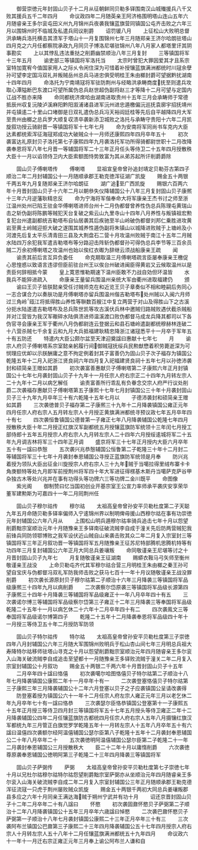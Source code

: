<!-- { "loadSidebar": true } -->
　　御营崇徳元年封固山贝子十二月从征朝鲜同贝勒多铎围南汉山城殱援兵八千又败其援兵五千二年四月
　　命议政四年二月随英亲王阿济格围明塔山连山五年六月随睿亲王多尔衮屯田义州九月锦州兵夜袭我镶蓝旗营同镇国公屯齐击败之六年三月以围锦州时不临城及私遣兵囘议削爵
　　诏罚锾八月
　　上征松山大败明总督洪承畴兵洛托横击其溃军于塔山十一月复围锦州七年三月随郑亲王济尔哈朗驻塔山四月克之六月任都察院承政九月同贝子博洛尼堪驻锦州八年八月家人都塔里讦其阴事勘实
　　上以其悖乱违法重挞之削爵幽禁顺治八年三月复封
　　三等镇国将军十三年五月
　　谕吏部三等镇国将军洛托当
　　太宗时曾犯大罪因爱其才且系宗室特加寛宥今值国家用人之际乆令闲住深为可惜着补授镶蓝旗满洲都统时川冦余孽孙可望李定国冯双礼并叛贼岳州总兵马进忠俱受明桂王朱由榔封爵可望据黔扰湖南十四年四月
　　命洛托为宁南靖冦将军驻防荆州与经略洪承畴商度抚至则遣兵攻取心潭隘断巴东渡口可望所属伪总兵赵世超伪副将赵三才等降十二月可望与定国内讧战不胜亦来降
　　命同都统济席哈由湖南进取贵州十五年三月会承畴师于常德抵辰州収复沅陵泸溪麻阳黔阳溆浦诸县进军沅州进忠遁檄偏沅巡抚袁廓宇招抚靖州并屯镇逺二十里山口堵御是日双礼遣伪总兵冯天裕阎廷桂等先后自平越降四月大军至贵州由榔之总兵罗大顺复収溃卒袭新添卫城败之洛托与承畴守贵阳十六年二月凯旋叙功授云骑尉晋一等镇国将军十七年七月
　　命为安南将军同尚书车克内大臣达素都统索浑征海冦郑成功大破贼众十一月师还康熙四年四月卒年五十
　　初次袭富达礼原封贝子洛托第七子康熙四年九月袭洛托军功所得骑都尉世职十二月改降袭奉恩将军八年七月晋一等辅国将军二十三年正月任头等侍卫二十五年四月授散秩大臣十一月以谄领侍卫内大臣索额图恃势致富为其从弟苏起所讦削爵爵除

　　固山贝子傅喇塔传
　　傅喇塔
　　显祖宣皇帝曾孙追封靖定贝勒芬古第四子顺治二年二月封辅国公十一月随顺承郡王勒克徳浑征湖广凯旋
　　赐金五十两银千两五年九月复随郑亲王济尔哈朗征
　　湖广追至广西凯旋
　　赐银六百两六年十月晋封固山贝子十六年二月以朝叅失仪降辅国公十八年三月复封固山贝子康熈十三年六月逆藩耿精忠反
　　命为宁海将军偕奉命大将军康亲王杰书讨之师至浙江温州处州已陷王驻金华傅喇塔进师台州十二月伪都督曾养性伪总兵陈理屯黄瑞山击之斩伪副将陈鹏等贼犯天台复破之紫云山九里寺山十四年八月养性与叛镇祖宏勲复犯台州遣副都统吉勒塔布自仙居袭其后疾驰至半山岭破伪都督刘邦仁乗胜进攻黄岩至黄土岭贼迎拒大破之遂围其城养性遁伪副将朱镇山以城降进败贼于上塘岭及小河渡先后复太平乐清青田三县及大荆盘石二营十月攻温州败贼于南江十五年二月贼水陆四万余犯我军遣吉勒塔布等分路迎击阵斩伪都督孙可得伪总兵李节等三百余员贼二万余初傅喇塔之攻温州也始以俟红衣礟为辞继云须战船康亲王疏
　　闻
　　谕责其前后言互异负委任
　　命克期取温三月傅喇塔疏言臣屡奉康亲王檄促心思惶惑以致语言违谬但臣前驻台州王以俟台州破进闽臣得黄岩又云候取温州以是责臣何辞相抵今蒙
　　皇上寛恩惟勒期速下温州臣敢不力战自効但环温皆
　　水我兵不能猝进疏入
　　命康亲王量留兵围温州亲统大军由衢州进取福建仍
　　颁
　　谕曰王贝子皆朕懿亲受任讨贼师克在和近览王贝子章奏似不相和睦嗣后务同心一志合谋合力以奏肤功是月傅喇塔亦留兵围温州偕吉勒塔布处州贼以入闽六月师过三角岭瓯江将抵得胜山养性等聨数百艘江中复立两营于对山及得胜山下之古溪分扼水陆遂遣吉勒塔布及总兵陈世凯等攻古溪伏兵林中邀贼归路贼败遇伏截杀贼船并对江营皆为我汉军礮碎水陆俱溃进师温溪渡口败伪都督马成龙兵降其都司以下各伪官寻会康亲王军于衢州八月伪都尉连云登据云和县石塘岭遣副都统穆赫林连破二十八营杀贼七千余复云和九月大兵抵福建耿精忠降浙江诸冦悉平十一月卒于军年五十有五防还
　　特遣内大臣公颇尔盆至天津迎奠諡曰惠献十七年七
　　月
　　谕宗人府贝子傅喇塔系宗室懿亲躬履行间御贼冦抚绥兵民勲猷懋着积劳薨逝深为可悯理应优卹以示朕酬庸之意不拘定例着封其子富善仍为固山贝子次子福存为镇国公乾隆五年十二月入祀浙江贤良祠六年四月复入祀福建贤良祠十五年七月以孙徳沛袭封和硕简亲王赠如其爵
　　初次袭富善惠献贝子傅喇塔第二子康熙六年正月封镇国公十七年七月袭封固山贝子十九年十一月任宗人府右宗正二十四年九月转左宗人二十九年十二月以病乞解任
　　谕责富善所行乖乱有负眷念交宗人府严行议处削爵二次袭福存惠献贝子傅喇塔第五子康熙十七年七月封镇国公三十年十月袭封固山贝子三十九年九月卒年三十有六乾隆十五年七月以
　　子德沛袭封和硕简亲王赠如其爵
　　三次袭徳普贝子福存第二子康熈三十九年十二月降袭镇国公雍正元年四月任宗人府右宗人五月转左宗人十月授正黄旗满洲都统寻预议政七年五月卒年四十有七
　　四次袭恒鲁镇国公德普第一子雍正七年八月降袭辅国公乾隆七年四月授散秩大臣十年二月授正红旗汉军副都统五月授镶蓝旗防军统领十三年闰七月授工部侍郎十五年五月授宗人府右宗人九月转左宗人二十四年六月授绥逺城将军二十五年九月调吉林将军三十四年正月调
　　盛京将军三十七年正月授内大臣六月卒年五十有一諡曰恭慤
　　五次袭兴兆恭慤辅国公恒鲁第二子乾隆三十年十二月封二等辅国将军三十七年十月袭封奉恩辅国公寻授正蓝旗防军统领是月奉
　　防兴兆着授为领队大臣出征金川旋授宗人府右宗人三十九年贼于当噶拉得里绒布寨卡卡角庚额特等处九月即军前授荆州将军四十年大军进征得楞基木斯丹当噶萨克萨谷甲杂独古木等处兴兆并在事有功得头等功牌六三等功牌二金川既平
　　命图像
　　紫光阁
　　御制赞曰忆当国初创业开基宗室王公宣力率师承平袭庆安享荣华董军建勲斯为可嘉四十一年二月囘荆州任




　　固山贝子穆尔祜传
　　穆尔祜
　　太祖高皇帝曾孙安平贝勒杜度第二子天聪九年五月命随贝勒多铎率偏师入宁逺锦州界以制明俾毋援山西穆尔祜在事有功崇徳元年封辅国公六年八月从
　　上围松山明兵遁穆尔祜率骑兵追击七年十月以怨望削爵黜宗室顺治元年十月随豫亲王多铎南征破流贼李自成于潼关先后防两营贼犯我前锋兵同防领鄂博败之我军设伏近山贼自山来袭击败其众二年二月复入宗室封三等镇国将军三年正月叙功晋一等镇国将军五月随豫亲王征苏尼特部腾机思腾机特等有功四年三月复封辅国公六年正月大同总兵姜瓖叛
　　命同敬谨亲王尼堪等讨之十月晋封固山贝子九年七
　　月复随敬谨亲王征湖南
　　赐蟒衣鞍马弓矢师至衡州敬谨亲王战没
　　上命贝勒屯齐代其军穆尔祜合营三月明桂王朱由榔之秦王孙可望自宝庆与伪都督冯双礼军防我师击败之获马七百十一年十月议随敬谨亲王战没罪削爵
　　初次袭长源原封贝子穆尔祜第二子顺治十六年三月降袭三等镇国将军品级康熈三十四年九月以病削爵
　　二次袭察尔岱原袭三等镇国将军品级长源第四子康熈三十四年十月降袭三等辅国将军品级雍正十一年八月卒年四十有五
　　三次袭诺尔博三等辅国将军品级察尔岱第三子雍正十二年三月降袭三等奉国将军品级乾隆二十五年十一月以病乞休二十六年十二月卒年四十有二
　　四次袭鳯文三等奉国将军品级诺尔博第四子
　　乾隆二十五年十二月降袭奉恩将军品级四十年十一月授三等侍卫五十年二月授防军防领














　　固山贝子特尔祜传
　　特尔祜
　　太祖高皇帝曾孙安平贝勒杜度第三子崇徳四年八月封辅国公六年三月随大军围锦州败明兵于松山杏山间七年三月明总兵祖大寿降特尔祜移师驻塔山寻克之十月以怨望削爵黜宗室顺治元年四月随睿亲王多尔衮入山海关破流贼李自成追击至望都十一月随豫亲王多铎败流贼于潼关二年二月复入宗室封辅国公十月叙功
　　赐金五十两银二千两六年十月晋封固山贝子十五年
　　二月卒年四十諡曰恪僖
　　初次袭噶尔哈图恪僖贝子特尔祜第二子顺治十八年七月降袭镇国公康熙二年十一月卒年十有一
　　二次袭登塞恪僖贝子特尔祜第三子康熙三年三月降袭辅国公十二年六月登塞以贝子之子应袭镇国公呈请改袭得
　　防登塞着授为镇国公六十一年十二月任宗人府左宗人雍正元年三月以老乞休二年九月卒年七十有一諡曰恪恭
　　三次袭瑟尔臣恪恭镇国公登塞第十一子康熙五十五年正月授三等侍卫四月封三等镇国将军五十七年五月授头等侍卫雍正二年十二月降袭辅国公四年二月任镶蓝旗防古都统四月任宗人府右宗人五年八月摄镶红旗汉军都统九年三月管正白旗觉罗学乾隆五年十一月转左宗人十五年八月卒年五十有六諡曰温僖四次袭额尔经阿温僖辅国公瑟尔臣第八子乾隆十五年十二月袭封奉恩辅国公二十年八月卒年二十
　　五次袭徳明阿温僖辅国公瑟尔臣第二子乾隆二十一年二月袭封奉恩辅国公三月授散秩大
　　臣二十二年十月以庸惰削爵
　　六次袭徳尊原袭奉恩辅国公徳明阿第三子乾隆二十三年四月降袭三等镇国将军













　　固山贝子萨弼传
　　萨弼
　　太祖高皇帝曾孙安平贝勒杜度第七子崇徳七年十月以兄杜尔祜穆尔祜特尔祜怨望削爵黜宗室萨弼亦从坐顺治元年四月随睿亲王多尔衮入山海关破流贼李自成二年二月复入宗室封辅国公三年正月随顺承郡王勒克德浑征流冦一只虎于荆州屡败贼众凯旋
　　赐金五十两银千两初大同总兵姜瓖叛郡县多应之六年十月同亲王满达海贼于朔州宁武并有功十月
　　诏还京晋封固山贝子十二年二月卒年二十有八諡曰
　　怀愍
　　初次袭固鼐怀愍贝子萨弼第二子顺治十二年八月降袭镇国公十五年三月卒年六歳諡曰悼愍
　　二次袭巴鼐怀愍贝子萨弼第一子顺治十八年七月袭封镇国公康熙二十三年正月卒年三十有三
　　三次袭阿布兰镇国公巴鼐第三子康熙二十三年四月降袭辅国公五十七年四月授宗人府右宗人十月转左宗人五十八年十二月任镶蓝旗满洲都统五十九年四月
　　命议政六十一年十一月迁右宗正雍正元年三月奉上谕公阿布兰人谦和自
